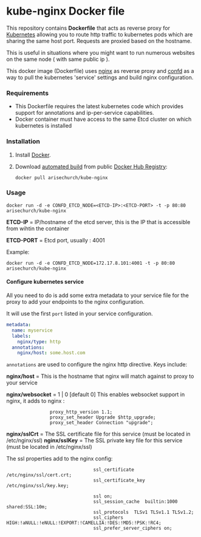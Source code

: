 kube-nginx Docker file
=======================


This repository contains **Dockerfile** that acts as reverse proxy for [Kubernetes](https://github.com/GoogleCloudPlatform/kubernetes) allowing you to route http traffic to kubernetes pods which are sharing the same host port. Requests are proxied based on the hostname.

This is useful in situations where you might want to run numerous websites on the same node ( with same public ip ).

This docker image (Dockerfile) uses [nginx](http://nginx.org/) as reverse proxy and [confd](https://github.com/kelseyhightower/confd) as a way to pull the kubernetes 'service' settings and build nginx configuration.


### Requirements

* This Dockerfile requires the latest kubernetes code which provides support for annotations and ip-per-service capabilities.
* Docker container must have access to the same Etcd cluster on which kubernetes is installed


### Installation

1. Install [Docker](https://www.docker.com/).

2. Download [automated build](https://registry.hub.docker.com/u/arisechurch/kube-nginx/) from public [Docker Hub Registry](https://registry.hub.docker.com/):

	```docker pull arisechurch/kube-nginx```


### Usage

    docker run -d -e CONFD_ETCD_NODE=<ETCD-IP>:<ETCD-PORT> -t -p 80:80 arisechurch/kube-nginx

**ETCD-IP** = IP/hostname of the etcd server, this is the IP that is accessible from wihtin the container

**ETCD-PORT** = Etcd port, usually : 4001

Example:

	docker run -d -e CONFD_ETCD_NODE=172.17.8.101:4001 -t -p 80:80 arisechurch/kube-nginx

#### Configure kubernetes service

All you need to do is add some extra metadata to your service file for the proxy
to add your endpoints to the nginx configuration.

It will use the first `port` listed in your service configuration.

```yaml
metadata:
  name: myservice
  labels:
    nginx/type: http
  annotations:
    nginx/host: some.host.com
```

`annotations` are used to configure the nginx http directive. Keys include:

**nginx/host** = This is the hostname that nginx will match against to proxy to
your service

**nginx/websocket** =  1 | 0  [default 0] This enables websocket support in nginx, it adds to nginx :
```
                proxy_http_version 1.1;
                proxy_set_header Upgrade $http_upgrade;
                proxy_set_header Connection "upgrade";
```

**nginx/sslCrt** = The SSL certificate file for this service (must be located in /etc/nginx/ssl)
**nginx/sslKey** = The SSL private key file for this service (must be located in /etc/nginx/ssl)

The ssl properties add to the nginx config:

```
								ssl_certificate           /etc/nginx/ssl/cert.crt;
								ssl_certificate_key       /etc/nginx/ssl/key.key;

								ssl on;
								ssl_session_cache  builtin:1000  shared:SSL:10m;
								ssl_protocols  TLSv1 TLSv1.1 TLSv1.2;
								ssl_ciphers HIGH:!aNULL:!eNULL:!EXPORT:!CAMELLIA:!DES:!MD5:!PSK:!RC4;
								ssl_prefer_server_ciphers on;
```
